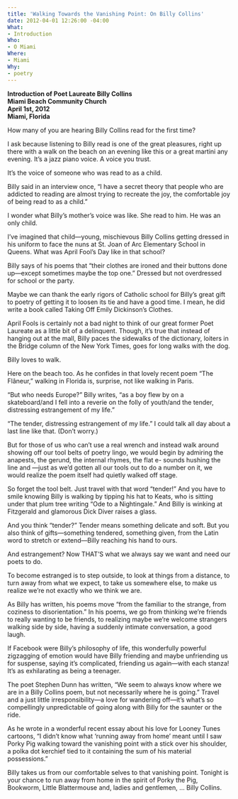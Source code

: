 ```yaml
---
title: 'Walking Towards the Vanishing Point: On Billy Collins'
date: 2012-04-01 12:26:00 -04:00
What:
- Introduction
Who:
- O Miami
Where:
- Miami
Why:
- poetry
---
```


**Introduction of Poet Laureate Billy Collins**  
**Miami Beach Community Church**  
**April 1st, 2012**  
**Miami, Florida**

How many of you are hearing Billy Collins read for the first time? 

I ask because listening to Billy read is one of the great pleasures, right up there with a walk on the beach on an evening like this or a great martini any evening. It’s a jazz piano voice.  A voice you trust. 

It’s the voice of someone who was read to as a child. 

Billy said in an interview once, “I have a secret theory that people who are addicted to reading are almost trying to recreate the joy, the comfortable joy of being read to as a child.”

I wonder what Billy’s mother’s voice was like.  She read to him. He was an only child.

I’ve imagined that child—young, mischievous Billy Collins getting dressed in his uniform to face the nuns at St. Joan of Arc Elementary School in Queens.  What was April Fool’s Day like in that school?

Billy says of his poems that “their clothes are ironed and their buttons done up—except sometimes maybe the top one.” Dressed but not overdressed for school or the party.

Maybe we can thank the early rigors of Catholic school for Billy’s great gift to poetry of getting it to loosen its tie and have a good time.  I mean, he did write a book called Taking Off Emily Dickinson’s Clothes.

April Fools is certainly not a bad night to think of our great former Poet Laureate as a little bit of a delinquent.  Though, it’s true that instead of hanging out at the mall, Billy paces the sidewalks of the dictionary, loiters in the Bridge column of the New York Times, goes for long walks with the dog.

Billy loves to walk. 

Here on the beach too.  As he confides in that lovely recent poem “The Flâneur,” walking in Florida is, surprise, not like walking in Paris.

“But who needs Europe?” Billy writes, “as a boy flew by on a skateboard/and I fell into a reverie on the folly of youth/and the tender, distressing estrangement of my life.”

“The tender, distressing estrangement of my life.” I could talk all day about a last line like that.  (Don’t worry.)

But for those of us who can’t use a real wrench and instead walk around showing off our tool belts of poetry lingo, we would begin by admiring the anapests, the gerund, the internal rhymes, the flat e- sounds hushing the line and —just as we’d gotten all our tools out to do a number on it, we would realize the poem itself had quietly walked off stage. 

So forget the tool belt.  Just travel with that word “tender!”  And you have to smile knowing Billy is walking by tipping his hat to Keats, who is sitting under that plum tree writing “Ode to a Nightingale.” And Billy is winking at Fitzgerald and glamorous Dick Diver raises a glass.  

And you think “tender?” Tender means something delicate and soft.  But you also think of gifts—something tendered, something given, from the Latin word to stretch or extend—Billy reaching his hand to ours.

And estrangement?  Now THAT’S what we always say we want and need our poets to do.   

To become estranged is to step outside, to look at things from a distance, to turn away from what we expect, to take us somewhere else, to make us realize we’re not exactly who we think we are.

As Billy has written, his poems move “from the familiar to the strange, from coziness to disorientation.”  In his poems, we go from thinking we’re friends to really wanting to be friends, to realizing maybe we’re welcome strangers walking side by side, having a suddenly intimate conversation, a good laugh. 

If Facebook were Billy’s philosophy of life, this wonderfully powerful zigzagging of emotion would have Billy friending and maybe unfriending us for suspense, saying it’s complicated, friending us again—with each stanza!  It’s as exhilarating as being a teenager. 

The poet Stephen Dunn has written, “We seem to always know where we are in a Billy Collins poem, but not necessarily where he is going.”  Travel and a just little irresponsibility—a love for wandering off—it’s what’s so compellingly unpredictable of going along with Billy for the saunter or the ride.

As he wrote in a wonderful recent essay about his love for Looney Tunes cartoons, “I didn’t know what ‘running away from home’ meant until I saw Porky Pig walking toward the vanishing point with a stick over his shoulder, a polka dot kerchief tied to it containing the sum of his material possessions.”

Billy takes us from our comfortable selves to that vanishing point.  Tonight is your chance to run away from home in the spirit of Porky the Pig, Bookworm, Little Blattermouse and, ladies and gentlemen, … Billy Collins.
